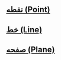 ## [نقطه (Point)](../مفاهیم/نقطه%20(Point).md)
## [خط (Line)](خط%20(Line))
## [صفحه (Plane)](صفحه%20(Plane))

